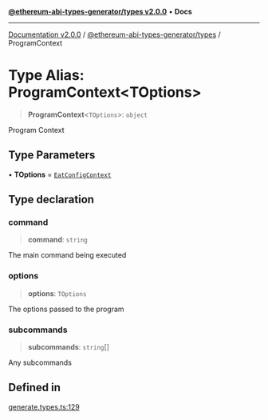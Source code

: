 [**@ethereum-abi-types-generator/types v2.0.0**](../README.md) • **Docs**

***

[Documentation v2.0.0](../../../packages.md) / [@ethereum-abi-types-generator/types](../README.md) / ProgramContext

# Type Alias: ProgramContext\<TOptions\>

> **ProgramContext**\<`TOptions`\>: `object`

Program Context

## Type Parameters

• **TOptions** = [`EatConfigContext`](EatConfigContext.md)

## Type declaration

### command

> **command**: `string`

The main command being executed

### options

> **options**: `TOptions`

The options passed to the program

### subcommands

> **subcommands**: `string`[]

Any subcommands

## Defined in

[generate.types.ts:129](https://github.com/niZmosis/ethereum-abi-types-generator/blob/b8e282ea584f52118722e9d563db502ef3e0aa75/packages/types/src/generate.types.ts#L129)
